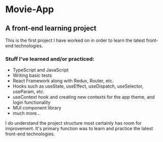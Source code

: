 # Movie-App
## A front-end learning project

This is the first project I have worked on in order to learn the latest front-end technologies.

### Stuff I've learned and/or practiced:
- TypeScript and JavaScript
- Writing basic tests
- React Framework along with Redux, Router, etc.
- Hooks such as useState, useEffect, useDispatch, useSelector, useParam, etc.
- useContext hook and creating new contexts for the app theme, and login functionality
- MUI component library
- much more...

I do understand the project structure most certainly has room for improvement.
It's primary function was to learn and practice the latest front-end technologies.
